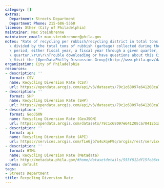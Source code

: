 ```yaml
---
category: []
extras:
  Department: Streets Department
  Department Phone: 215-686-5560
license: Other (City of Philadelphia)
maintainer: Max Steinbrenne
maintainer_email: max.steinbrenner@phila.gov
notes: "Rate of recycling per rubbish/recycling district in total tons of recycling\
  \ divided by the total tons of rubbish (garbage) collected during the given time\
  \ period, either fiscal year, a fiscal year through a given quarter, or within one\
  \ quarter.\r\n\r\nTrouble downloading or have questions about this City dataset?\
  \ Visit the [OpenDataPhilly Discussion Group](http://www.phila.gov/data/discuss/)"
organization: City of Philadelphia
resources:
- description: ''
  format: CSV
  name: Recycling Diversion Rate (CSV)
  url: https://opendata.arcgis.com/api/v3/datasets/79c1c68097e641208ca7041251a87067_0/downloads/data?format=csv&spatialRefId=4326
- description: ''
  format: SHP
  name: Recycling Diversion Rate (SHP)
  url: https://opendata.arcgis.com/api/v3/datasets/79c1c68097e641208ca7041251a87067_0/downloads/data?format=shp&spatialRefId=4326
- description: ''
  format: GeoJSON
  name: Recycling Diversion Rate (GeoJSON)
  url: https://opendata.arcgis.com/datasets/79c1c68097e641208ca7041251a87067_0.geojson
- description: ''
  format: api
  name: Recycling Diversion Rate (API)
  url: https://services.arcgis.com/fLeGjb7u4uXqeF9q/arcgis/rest/services/Recycling_Diversion_Rate/FeatureServer/0/query?outFields=*&where=1%3D1
- description: ''
  format: HTML
  name: Recycling Diversion Rate (Metadata)
  url: http://metadata.phila.gov/#home/datasetdetails/555f812df15fcb6c6ed44119/representationdetails/55438ab39b989a05172d0d53/
schema: default
tags:
- Streets Department
title: Recycling Diversion Rate
---
```

